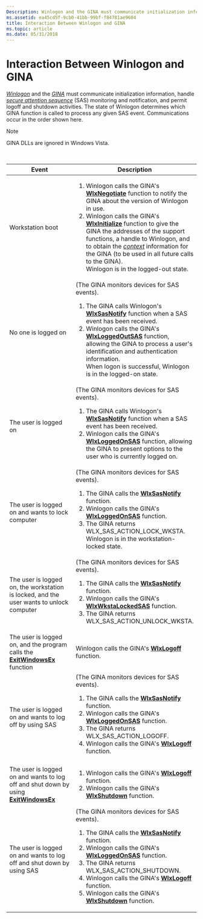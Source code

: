 ```yaml
---
Description: Winlogon and the GINA must communicate initialization information, handle secure attention sequence (SAS) monitoring and notification, and permit logoff and shutdown activities.
ms.assetid: ea45cd5f-9cb0-41bb-99bf-f84781ae9604
title: Interaction Between Winlogon and GINA
ms.topic: article
ms.date: 05/31/2018
---
```


# Interaction Between Winlogon and GINA

[*Winlogon*](../secgloss/w-gly.md) and the [*GINA*](../secgloss/g-gly.md) must communicate initialization information, handle [*secure attention sequence*](../secgloss/s-gly.md) (SAS) monitoring and notification, and permit logoff and shutdown activities. The state of Winlogon determines which GINA function is called to process any given SAS event. Communications occur in the order shown here.

> [!Note]  
> GINA DLLs are ignored in Windows Vista.

 



<table>
<colgroup>
<col style="width: 50%" />
<col style="width: 50%" />
</colgroup>
<thead>
<tr class="header">
<th>Event</th>
<th>Description</th>
</tr>
</thead>
<tbody>
<tr class="odd">
<td>Workstation boot</td>
<td><ol>
<li>Winlogon calls the GINA's <a href="/windows/desktop/api/Winwlx/nf-winwlx-wlxnegotiate"><strong>WlxNegotiate</strong></a> function to notify the GINA about the version of Winlogon in use.</li>
<li>Winlogon calls the GINA's <a href="/windows/desktop/api/Winwlx/nf-winwlx-wlxinitialize"><strong>WlxInitialize</strong></a> function to give the GINA the addresses of the support functions, a handle to Winlogon, and to obtain the <a href="/windows/desktop/SecGloss/c-gly"><em>context</em></a> information for the GINA (to be used in all future calls to the GINA).<br/> Winlogon is in the logged-out state.<br/></li>
</ol></td>
</tr>
<tr class="even">
<td>No one is logged on</td>
<td>(The GINA monitors devices for SAS events).
<ol>
<li>The GINA calls Winlogon's <a href="/windows/desktop/api/winwlx/nc-winwlx-pwlx_sas_notify"><strong>WlxSasNotify</strong></a> function when a SAS event has been received.</li>
<li>Winlogon calls the GINA's <a href="/windows/desktop/api/Winwlx/nf-winwlx-wlxloggedoutsas"><strong>WlxLoggedOutSAS</strong></a> function, allowing the GINA to process a user's identification and authentication information.<br/> When logon is successful, Winlogon is in the logged-on state.<br/></li>
</ol></td>
</tr>
<tr class="odd">
<td>The user is logged on</td>
<td>(The GINA monitors devices for SAS events).
<ol>
<li>The GINA calls Winlogon's <a href="/windows/desktop/api/winwlx/nc-winwlx-pwlx_sas_notify"><strong>WlxSasNotify</strong></a> function when a SAS event has been received.</li>
<li>Winlogon calls the GINA's <a href="/windows/desktop/api/Winwlx/nf-winwlx-wlxloggedonsas"><strong>WlxLoggedOnSAS</strong></a> function, allowing the GINA to present options to the user who is currently logged on.</li>
</ol></td>
</tr>
<tr class="even">
<td>The user is logged on and wants to lock computer</td>
<td>(The GINA monitors devices for SAS events).
<ol>
<li>The GINA calls the <a href="/windows/desktop/api/winwlx/nc-winwlx-pwlx_sas_notify"><strong>WlxSasNotify</strong></a> function.</li>
<li>Winlogon calls the GINA's <a href="/windows/desktop/api/Winwlx/nf-winwlx-wlxloggedonsas"><strong>WlxLoggedOnSAS</strong></a> function.</li>
<li>The GINA returns WLX_SAS_ACTION_LOCK_WKSTA.<br/> Winlogon is in the workstation-locked state.<br/></li>
</ol></td>
</tr>
<tr class="odd">
<td>The user is logged on, the workstation is locked, and the user wants to unlock computer</td>
<td>(The GINA monitors devices for SAS events).
<ol>
<li>The GINA calls the <a href="/windows/desktop/api/winwlx/nc-winwlx-pwlx_sas_notify"><strong>WlxSasNotify</strong></a> function.</li>
<li>Winlogon calls the GINA's <a href="/windows/desktop/api/Winwlx/nf-winwlx-wlxwkstalockedsas"><strong>WlxWkstaLockedSAS</strong></a> function.</li>
<li>The GINA returns WLX_SAS_ACTION_UNLOCK_WKSTA.</li>
</ol></td>
</tr>
<tr class="even">
<td>The user is logged on, and the program calls the <a href="/windows/desktop/api/winuser/nf-winuser-exitwindowsex"><strong>ExitWindowsEx</strong></a> function</td>
<td>Winlogon calls the GINA's <a href="/windows/desktop/api/Winwlx/nf-winwlx-wlxlogoff"><strong>WlxLogoff</strong></a> function.</td>
</tr>
<tr class="odd">
<td>The user is logged on and wants to log off by using SAS</td>
<td>(The GINA monitors devices for SAS events).
<ol>
<li>The GINA calls the <a href="/windows/desktop/api/winwlx/nc-winwlx-pwlx_sas_notify"><strong>WlxSasNotify</strong></a> function.</li>
<li>Winlogon calls the GINA's <a href="/windows/desktop/api/Winwlx/nf-winwlx-wlxloggedonsas"><strong>WlxLoggedOnSAS</strong></a> function.</li>
<li>The GINA returns WLX_SAS_ACTION_LOGOFF.</li>
<li>Winlogon calls the GINA's <a href="/windows/desktop/api/Winwlx/nf-winwlx-wlxlogoff"><strong>WlxLogoff</strong></a> function.</li>
</ol></td>
</tr>
<tr class="even">
<td>The user is logged on and wants to log off and shut down by using <a href="/windows/desktop/api/winuser/nf-winuser-exitwindowsex"><strong>ExitWindowsEx</strong></a></td>
<td><ol>
<li>Winlogon calls the GINA's <a href="/windows/desktop/api/Winwlx/nf-winwlx-wlxlogoff"><strong>WlxLogoff</strong></a> function.</li>
<li>Winlogon calls the GINA's <a href="/windows/desktop/api/Winwlx/nf-winwlx-wlxshutdown"><strong>WlxShutdown</strong></a> function.</li>
</ol></td>
</tr>
<tr class="odd">
<td>The user is logged on and wants to log off and shut down by using SAS</td>
<td>(The GINA monitors devices for SAS events).
<ol>
<li>The GINA calls the <a href="/windows/desktop/api/winwlx/nc-winwlx-pwlx_sas_notify"><strong>WlxSasNotify</strong></a> function.</li>
<li>Winlogon calls the GINA's <a href="/windows/desktop/api/Winwlx/nf-winwlx-wlxloggedonsas"><strong>WlxLoggedOnSAS</strong></a> function.</li>
<li>The GINA returns WLX_SAS_ACTION_SHUTDOWN.</li>
<li>Winlogon calls the GINA's <a href="/windows/desktop/api/Winwlx/nf-winwlx-wlxlogoff"><strong>WlxLogoff</strong></a> function.</li>
<li>Winlogon calls the GINA's <a href="/windows/desktop/api/Winwlx/nf-winwlx-wlxshutdown"><strong>WlxShutdown</strong></a> function.</li>
</ol></td>
</tr>
</tbody>
</table>



 

 

 